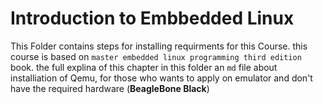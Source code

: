 # Introduction to Embbedded Linux

This Folder contains steps for installing requirments for this Course. this course is based on `master embedded linux programming third edition` book. the full explina of this chapter 
in this folder an `md` file about installiation of Qemu, for those who wants to apply on emulator and don't have the required hardware (**BeagleBone Black**)